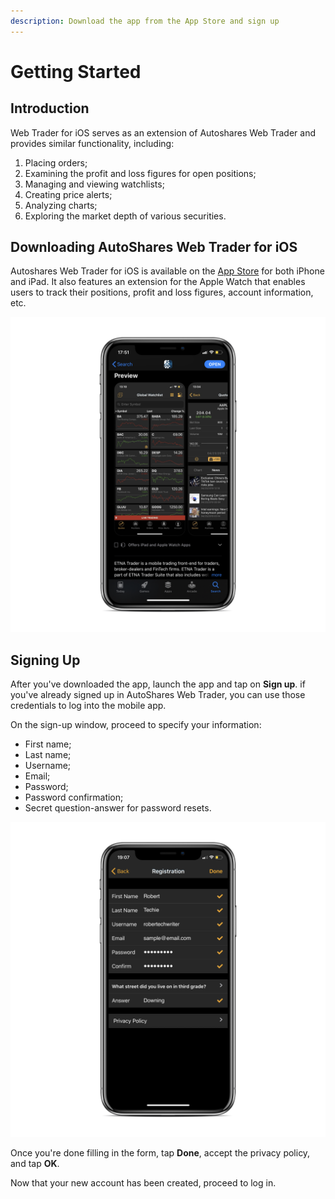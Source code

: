 ```yaml
---
description: Download the app from the App Store and sign up
---
```


# Getting Started

## Introduction

Web Trader for iOS serves as an extension of Autoshares Web Trader and provides similar functionality, including:

1. Placing orders;
2. Examining the profit and loss figures for open positions;
3. Managing and viewing watchlists;
4. Creating price alerts;
5. Analyzing charts;
6. Exploring the market depth of various securities.

## Downloading AutoShares Web Trader for iOS

Autoshares Web Trader for iOS is available on the [App Store](https://itunes.apple.com/us/app/autoshares-webtrader/id1205897919?mt=8) for both iPhone and iPad. It also features an extension for the Apple Watch that enables users to track their positions, profit and loss figures, account information, etc.

![](../../.gitbook/assets/img_4eaf831e2b67-1-2_iphonexspacegrey_portrait.png)

## Signing Up

After you've downloaded the app, launch the app and tap on **Sign up**. if you've already signed up in AutoShares Web Trader, you can use those credentials to log into the mobile app.

On the sign-up window, proceed to specify your information:

* First name;
* Last name;
* Username;
* Email;
* Password;
* Password confirmation;
* Secret question-answer for password resets.

![](../../.gitbook/assets/img_0008_iphonexspacegrey_portrait.png)

Once you're done filling in the form, tap **Done**, accept the privacy policy, and tap **OK**.

Now that your new account has been created, proceed to log in.

